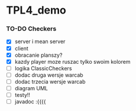 # TPL4_demo
### TO-DO Checkers
- [x] server i mean server
- [x] client
- [x] obracanie planszy?
- [x] kazdy player moze ruszac tylko swoim kolorem
- [ ] logika ClassicCheckers
- [ ] dodac druga wersje warcab
- [ ] dodac trzecia wersje warcab
- [ ] diagram UML
- [ ] testy!!
- [ ] javadoc :{{{{
